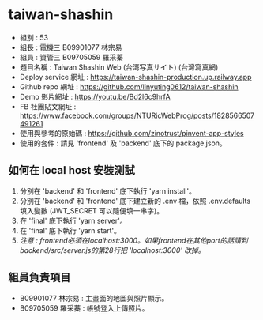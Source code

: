 # taiwan-shashin

- 組別 : 53
- 組長 : 電機三 B09901077 林宗易
- 組員 : 資管三 B09705059 羅采蓁
- 題目名稱 : Taiwan Shashin Web (台湾写真サイト) (台灣寫真網)
- Deploy service 網址 : https://taiwan-shashin-production.up.railway.app
- Github repo 網址 : https://github.com/linyuting0612/taiwan-shashin
- Demo 影片網址 : https://youtu.be/Bd2l6c9hrfA
- FB 社團貼文網址 : https://www.facebook.com/groups/NTURicWebProg/posts/1828566507491261
- 使用與參考的原始碼 : https://github.com/zinotrust/pinvent-app-styles
- 使用的套件 : 請見 'frontend' 及 'backend' 底下的 package.json。

## 如何在 local host 安裝測試

1. 分別在 'backend' 和 'frontend' 底下執行 'yarn install'。
2. 分別在 'backend' 和 'frontend' 底下建立新的 .env 檔，依照 .env.defaults 填入變數 (JWT_SECRET 可以隨便填一串字)。
3. 在 'final' 底下執行 'yarn server'。
4. 在 'final' 底下執行 'yarn start'。
5. *注意 : frontend必須在localhost:3000。如果frontend在其他port的話請到backend/src/server.js的第28行把 'localhost:3000' 改掉。*

## 組員負責項目

- B09901077 林宗易 : 主畫面的地圖與照片顯示。
- B09705059 羅采蓁 : 帳號登入上傳照片。